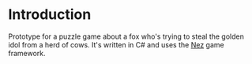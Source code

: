 # Introduction
Prototype for a puzzle game about a fox who's trying to steal the golden idol from a herd of cows.  It's written in C# and uses the [Nez](https://github.com/prime31/Nez) game framework.
